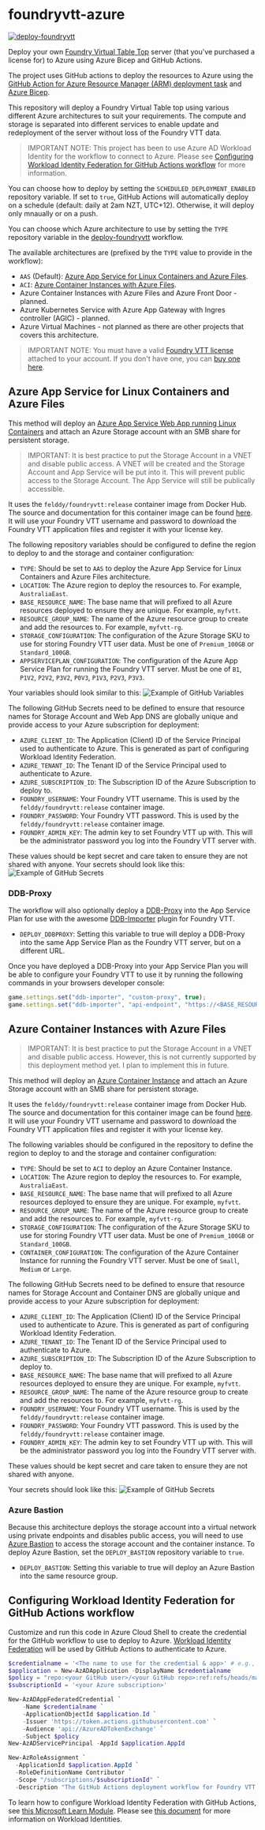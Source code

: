 # foundryvtt-azure

[![deploy-foundryvtt](https://github.com/PlagueHO/foundryvtt-azure/actions/workflows/deploy-foundryvtt.yml/badge.svg)](https://github.com/PlagueHO/foundryvtt-azure/actions/workflows/deploy-foundryvtt.yml)

Deploy your own [Foundry Virtual Table Top](https://foundryvtt.com/) server (that you've purchased a license for) to Azure using Azure Bicep and GitHub Actions.

The project uses GitHub actions to deploy the resources to Azure using the [GitHub Action for Azure Resource Manager (ARM) deployment task](https://github.com/Azure/arm-deploy) and [Azure Bicep](https://aka.ms/Bicep).

This repository will deploy a Foundry Virtual Table top using various different Azure architectures to suit your requirements. The compute and storage is separated into different services to enable update and redeployment of the server without loss of the Foundry VTT data.

> IMPORTANT NOTE: This project has been to use Azure AD Workload Identity for the workflow to connect to Azure. Please see [Configuring Workload Identity Federation for GitHub Actions workflow](#configuring-workload-identity-federation-for-github-actions-workflow) for more information.

You can choose how to deploy by setting the `SCHEDULED_DEPLOYMENT_ENABLED` repository variable. If set to `true`, GitHub Actions will automatically deploy on a schedule (default: daily at 2am NZT, UTC+12). Otherwise, it will deploy only mnaually or on a push.

You can choose which Azure architecture to use by setting the `TYPE` repository variable in the [deploy-foundryvtt](https://github.com/PlagueHO/foundryvtt-azure/actions/workflows/deploy-foundryvtt.yml) workflow.

The available architectures are (prefixed by the `TYPE` value to provide in the workflow):

- `AAS` (Default): [Azure App Service for Linux Containers and Azure Files](#azure-app-service-for-linux-containers-and-azure-files).
- `ACI`: [Azure Container Instances with Azure Files](#azure-container-instances-with-azure-files).
- Azure Container Instances with Azure Files and Azure Front Door - planned.
- Azure Kubernetes Service with Azure App Gateway with Ingres controller (AGIC) - planned.
- Azure Virtual Machines - not planned as there are other projects that covers this architecture.

> IMPORTANT NOTE: You must have a valid [Foundry VTT license](https://foundryvtt.com/) attached to your account. If you don't have one, you can [buy one here](https://foundryvtt.com/purchase/).

## Azure App Service for Linux Containers and Azure Files

This method will deploy an [Azure App Service Web App running Linux Containers](https://learn.microsoft.com/azure/app-service/configure-custom-container) and attach an Azure Storage account with an SMB share for persistent storage.

> IMPORTANT: It is best practice to put the Storage Account in a VNET and disable public access. A VNET will be created and the Storage Account and App Service will be put into it. This will prevent public access to the Storage Account. The App Service will still be publically accessible.

It uses the `felddy/foundryvtt:release` container image from Docker Hub. The source and documentation for this container image can be found [here](https://github.com/felddy/foundryvtt-docker). It will use your Foundry VTT username and password to download the Foundry VTT application files and register it with your license key.

The following repository variables should be configured to define the region to deploy to and the storage and container configuration:

- `TYPE`: Should be set to `AAS` to deploy the Azure App Service for Linux Containers and Azure Files architecture.
- `LOCATION`: The Azure region to deploy the resources to. For example, `AustraliaEast`.
- `BASE_RESOURCE_NAME`: The base name that will prefixed to all Azure resources deployed to ensure they are unique. For example, `myfvtt`.
- `RESOURCE_GROUP_NAME`: The name of the Azure resource group to create and add the resources to. For example, `myfvtt-rg`.
- `STORAGE_CONFIGURATION`: The configuration of the Azure Storage SKU to use for storing Foundry VTT user data. Must be one of `Premium_100GB` or `Standard_100GB`.
- `APPSERVICEPLAN_CONFIGURATION`: The configuration of the Azure App Service Plan for running the Foundry VTT server. Must be one of `B1`, `P1V2`, `P2V2`, `P3V2`, `P0V3`, `P1V3`, `P2V3`, `P3V3`.

Your variables should look similar to this:
![Example of GitHub Variables](/images/github-variables-example.png)

The following GitHub Secrets need to be defined to ensure that resource names for Storage Account and Web App DNS are globally unique and provide access to your Azure subscription for deployment:

- `AZURE_CLIENT_ID`: The Application (Client) ID of the Service Principal used to authenticate to Azure. This is generated as part of configuring Workload Identity Federation.
- `AZURE_TENANT_ID`: The Tenant ID of the Service Principal used to authenticate to Azure.
- `AZURE_SUBSCRIPTION_ID`: The Subscription ID of the Azure Subscription to deploy to.
- `FOUNDRY_USERNAME`: Your Foundry VTT username. This is used by the `felddy/foundryvtt:release` container image.
- `FOUNDRY_PASSWORD`: Your Foundry VTT password. This is used by the `felddy/foundryvtt:release` container image.
- `FOUNDRY_ADMIN_KEY`: The admin key to set Foundry VTT up with. This will be the administrator password you log into the Foundry VTT server with.

These values should be kept secret and care taken to ensure they are not shared with anyone.
Your secrets should look like this:
![Example of GitHub Secrets](/images/github-secrets-example.png)

### DDB-Proxy

The workflow will also optionally deploy a [DDB-Proxy](https://github.com/MrPrimate/ddb-proxy) into the App Service Plan for use with the awesome [DDB-Importer](https://github.com/MrPrimate/ddb-importer) plugin for Foundry VTT.

- `DEPLOY_DDBPROXY`: Setting this variable to true will deploy a DDB-Proxy into the same App Service Plan as the Foundry VTT server, but on a different URL.

Once you have deployed a DDB-Proxy into your App Service Plan you will be able to configure your Foundry VTT to use it by running the following commands in your browsers developer console:

```javascript
game.settings.set("ddb-importer", "custom-proxy", true);
game.settings.set("ddb-importer", "api-endpoint", "https://<BASE_RESOURCE_NAME>ddbproxy.azurewebsites.net");
```

## Azure Container Instances with Azure Files

> IMPORTANT: It is best practice to put the Storage Account in a VNET and disable public access. However, this is not currently supported by this deployment method yet. I plan to implement this in future.

This method will deploy an [Azure Container Instance](https://learn.microsoft.com/azure/container-instances/container-instances-overview) and attach an Azure Storage account with an SMB share for persistent storage.

It uses the `felddy/foundryvtt:release` container image from Docker Hub. The source and documentation for this container image can be found [here](https://github.com/felddy/foundryvtt-docker). It will use your Foundry VTT username and password to download the Foundry VTT application files and register it with your license key.

The following variables should be configured in the repository to define the region to deploy to and the storage and container configuration:

- `TYPE`: Should be set to `ACI` to deploy an Azure Container Instance.
- `LOCATION`: The Azure region to deploy the resources to. For example, `AustraliaEast`.
- `BASE_RESOURCE_NAME`: The base name that will prefixed to all Azure resources deployed to ensure they are unique. For example, `myfvtt`.
- `RESOURCE_GROUP_NAME`: The name of the Azure resource group to create and add the resources to. For example, `myfvtt-rg`.
- `STORAGE_CONFIGURATION`: The configuration of the Azure Storage SKU to use for storing Foundry VTT user data. Must be one of `Premium_100GB` or `Standard_100GB`.
- `CONTAINER_CONFIGURATION`: The configuration of the Azure Container Instance for running the Foundry VTT server. Must be one of `Small`, `Medium` or `Large`.

The following GitHub Secrets need to be defined to ensure that resource names for Storage Account and Container DNS are globally unique and provide access to your Azure subscription for deployment:

- `AZURE_CLIENT_ID`: The Application (Client) ID of the Service Principal used to authenticate to Azure. This is generated as part of configuring Workload Identity Federation.
- `AZURE_TENANT_ID`: The Tenant ID of the Service Principal used to authenticate to Azure.
- `AZURE_SUBSCRIPTION_ID`: The Subscription ID of the Azure Subscription to deploy to.
- `BASE_RESOURCE_NAME`: The base name that will prefixed to all Azure resources deployed to ensure they are unique. For example, `myfvtt`.
- `RESOURCE_GROUP_NAME`: The name of the Azure resource group to create and add the resources to. For example, `myfvtt-rg`.
- `FOUNDRY_USERNAME`: Your Foundry VTT username. This is used by the `felddy/foundryvtt:release` container image.
- `FOUNDRY_PASSWORD`: Your Foundry VTT password. This is used by the `felddy/foundryvtt:release` container image.
- `FOUNDRY_ADMIN_KEY`: The admin key to set Foundry VTT up with. This will be the administrator password you log into the Foundry VTT server with.

These values should be kept secret and care taken to ensure they are not shared with anyone.

Your secrets should look like this:
![Example of GitHub Secrets](/images/github-secrets-example.png)

### Azure Bastion

Because this architecture deploys the storage account into a virtual network using private endpoints and disables public access, you will need to use [Azure Bastion](https://learn.microsoft.com/azure/bastion/bastion-overview) to access the storage account and the container instance. To deploy Azure Bastion, set the `DEPLOY_BASTION` repository  variable to `true`.

- `DEPLOY_BASTION`: Setting this variable to true will deploy an Azure Bastion into the same resource group.

## Configuring Workload Identity Federation for GitHub Actions workflow

Customize and run this code in Azure Cloud Shell to create the credential for the GitHub workflow to use to deploy to Azure.
[Workload Identity Federation](https://learn.microsoft.com/azure/active-directory/develop/workload-identity-federation) will be used by GitHub Actions to authenticate to Azure.

```powershell
$credentialname = '<The name to use for the credential & app>' # e.g., github-dsrfoundryvtt-workflow
$application = New-AzADApplication -DisplayName $credentialname
$policy = "repo:<your GitHub user>/<your GitHub repo>:ref:refs/heads/main" # e.g., repo:PlagueHO/foundryvtt-azure:ref:refs/heads/main
$subscriptionId = '<your Azure subscription>'

New-AzADAppFederatedCredential `
    -Name $credentialname `
    -ApplicationObjectId $application.Id `
    -Issuer 'https://token.actions.githubusercontent.com' `
    -Audience 'api://AzureADTokenExchange' `
    -Subject $policy
New-AzADServicePrincipal -AppId $application.AppId

New-AzRoleAssignment `
  -ApplicationId $application.AppId `
  -RoleDefinitionName Contributor `
  -Scope "/subscriptions/$subscriptionId" `
  -Description "The GitHub Actions deployment workflow for Foundry VTT."
```

To learn how to configure Workload Identity Federation with GitHub Actions, see [this Microsoft Learn Module](https://learn.microsoft.com/training/modules/authenticate-azure-deployment-workflow-workload-identities).
Please see [this document](https://learn.microsoft.com/en-us/azure/developer/github/connect-from-azure) for more information on Workload Identities.
